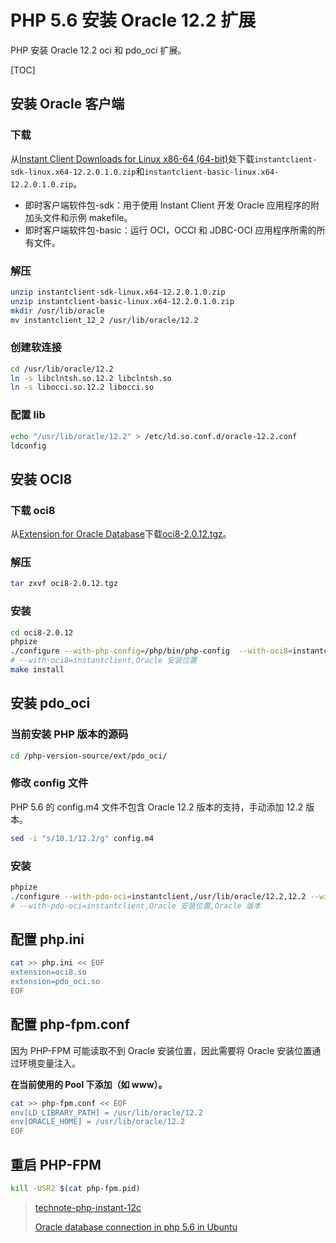 # PHP 5.6 安装 Oracle 12.2 扩展

PHP 安装 Oracle 12.2 oci 和 pdo_oci 扩展。

[TOC]

## 安装 Oracle 客户端

### 下载

从[Instant Client Downloads for Linux x86-64 (64-bit)](https://www.oracle.com/database/technologies/instant-client/linux-x86-64-downloads.html)处下载`instantclient-sdk-linux.x64-12.2.0.1.0.zip`和`instantclient-basic-linux.x64-12.2.0.1.0.zip`。

- 即时客户端软件包-sdk：用于使用 Instant Client 开发 Oracle 应用程序的附加头文件和示例 makefile。
- 即时客户端软件包-basic：运行 OCI，OCCI 和 JDBC-OCI 应用程序所需的所有文件。

### 解压

```bash
unzip instantclient-sdk-linux.x64-12.2.0.1.0.zip
unzip instantclient-basic-linux.x64-12.2.0.1.0.zip
mkdir /usr/lib/oracle
mv instantclient_12_2 /usr/lib/oracle/12.2
```

### 创建软连接

```bash
cd /usr/lib/oracle/12.2
ln -s libclntsh.so.12.2 libclntsh.so
ln -s libocci.so.12.2 libocci.so
```

### 配置 lib

```bash
echo "/usr/lib/oracle/12.2" > /etc/ld.so.conf.d/oracle-12.2.conf
ldconfig
```

## 安装 OCI8

### 下载 oci8

从[Extension for Oracle Database](https://pecl.php.net/package/oci8)下载[oci8-2.0.12.tgz](https://pecl.php.net/get/oci8-2.0.12.tgz)。

### 解压

```bash
tar zxvf oci8-2.0.12.tgz
```

### 安装

```bash
cd oci8-2.0.12
phpize
./configure --with-php-config=/php/bin/php-config  --with-oci8=instantclient,/usr/lib/oracle/12.2
# --with-oci8=instantclient,Oracle 安装位置
make install
```

## 安装 pdo_oci

### 当前安装 PHP 版本的源码

```bash
cd /php-version-source/ext/pdo_oci/
```

### 修改 config 文件

PHP 5.6 的 config.m4 文件不包含 Oracle 12.2 版本的支持，手动添加 12.2 版本。

```bash
sed -i "s/10.1/12.2/g" config.m4
```

### 安装

```bash
phpize
./configure --with-pdo-oci=instantclient,/usr/lib/oracle/12.2,12.2 --with-php-config=/php/bin/php-config
# --with-pdo-oci=instantclient,Oracle 安装位置,Oracle 版本
```

## 配置 php.ini

```bash
cat >> php.ini << EOF
extension=oci8.so
extension=pdo_oci.so
EOF
```

## 配置 php-fpm.conf

因为 PHP-FPM 可能读取不到 Oracle 安装位置，因此需要将 Oracle 安装位置通过环境变量注入。

**在当前使用的 Pool 下添加（如 www）。**

```bash
cat >> php-fpm.conf << EOF
env[LD_LIBRARY_PATH] = /usr/lib/oracle/12.2
env[ORACLE_HOME] = /usr/lib/oracle/12.2
EOF
```

## 重启 PHP-FPM

```bash
kill -USR2 $(cat php-fpm.pid)
```

> [technote-php-instant-12c](https://developer.oracle.com/dsl/technote-php-instant-12c.html)
>
> [Oracle database connection in php 5.6 in Ubuntu](https://stackoverflow.com/questions/51875180/oracle-database-connection-in-php-5-6-in-ubuntu)
